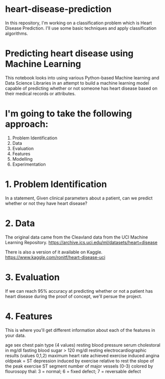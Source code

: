 # heart-disease-prediction
In this repository, I'm working on a classification problem which is Heart Disease Prediction. I'll use some basic techniques and apply classification algorithms.

# Predicting heart disease using Machine Learning
This notebook looks into using various Python-based Machine learning and Data Science Libraries in an attempt to build a machine learning model capable of predicting whether or not someone has heart disease based on their medical records or attributes.

# I'm going to take the following approach:
1. Problem Identification
2. Data
3. Evaluation
4. Features
5. Modelling 
6. Experimentation
# 1. Problem Identification
In a statement, Given clinical parameters about a patient, can we predict whether or not they have heart disease?

# 2. Data
The original data came from the Cleavland data from the UCI Machine Learning Repository. https://archive.ics.uci.edu/ml/datasets/heart+disease

There is also a version of it available on Kaggle. https://www.kaggle.com/ronitf/heart-disease-uci

# 3. Evaluation
If we can reach 95% accuracy at predicting whether or not a patient has heart disease during the proof of concept, we'll persue the project.

# 4. Features
This is where you'll get different information about each of the features in your data.

age
sex
chest pain type (4 values)
resting blood pressure
serum cholestoral in mg/dl
fasting blood sugar > 120 mg/dl
resting electrocardiographic results (values 0,1,2)
maximum heart rate achieved
exercise induced angina
oldpeak = ST depression induced by exercise relative to rest
the slope of the peak exercise ST segment
number of major vessels (0-3) colored by flourosopy
thal: 3 = normal; 6 = fixed defect; 7 = reversable defect
